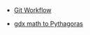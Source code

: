 - [Git Workflow](https://github.com/bootstraponline/meta/wiki/Git-Workflow)

- [gdx math to Pythagoras](https://github.com/bootstraponline/meta/wiki/gdx-math-to-Pythagoras)